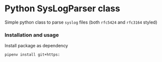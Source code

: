 # Python SysLogParser class

Simple python class to parse `syslog` files (both `rfc5424` and `rfc3164` styled)


### Installation and usage

Install package as dependency
```
pipenv install git+https:
```